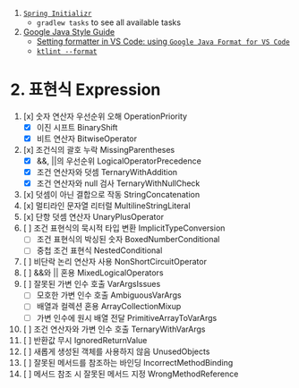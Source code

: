 1. [`Spring Initializr`](https://start.spring.io/#!type=gradle-project-kotlin&language=java&platformVersion=3.5.0-M2&packaging=jar&jvmVersion=23&groupId=com.example&artifactId=mistakes&name=mistakes&description=A%20practical%20project%20for%20implementing%20concepts%20from%20the%20book%20'100%20Java%20Mistakes%20and%20How%20to%20Avoid%20Them'&packageName=com.example.mistakes&dependencies=web,devtools,configuration-processor,lombok,restdocs)
   - `gradlew tasks` to see all available tasks
2. [Google Java Style Guide](https://google.github.io/styleguide/javaguide.html)
   - [Setting formatter in VS Code: using `Google Java Format for VS Code`](https://github.com/google/google-java-format?tab=readme-ov-file#third-party-integrations)
   - [`ktlint --format`](https://github.com/pinterest/ktlint?tab=readme-ov-file#quick-start)


# 2. 표현식 Expression
1. [x] 숫자 연산자 우선순위 오해 OperationPriority
   - [x] 이진 시프트 BinaryShift
   - [x] 비트 연산자 BitwiseOperator
2. [x] 조건식의 괄호 누락 MissingParentheses
   - [x] &&, ||의 우선순위 LogicalOperatorPrecedence
   - [x] 조건 연산자와 덧셈 TernaryWithAddition
   - [x] 조건 연산자와 null 검사 TernaryWithNullCheck
3. [x] 덧셈이 아닌 결합으로 작동 StringConcatenation
4. [x] 멀티라인 문자열 리터럴 MultilineStringLiteral
5. [x] 단항 덧셈 연산자 UnaryPlusOperator
6. [ ] 조건 표현식의 묵시적 타입 변환 ImplicitTypeConversion
   - [ ] 조건 표현식의 박싱된 숫자 BoxedNumberConditional
   - [ ] 중첩 조건 표현식 NestedConditional
7. [ ] 비단락 논리 연산자 사용 NonShortCircuitOperator
8. [ ] &&와 || 혼용 MixedLogicalOperators
9. [ ] 잘못된 가변 인수 호출 VarArgsIssues
   - [ ] 모호한 가변 인수 호출 AmbiguousVarArgs
   - [ ] 배열과 컬렉션 혼용 ArrayCollectionMixup
   - [ ] 가변 인수에 원시 배열 전달 PrimitiveArrayToVarArgs 
10. [ ] 조건 연산자와 가변 인수 호출 TernaryWithVarArgs
11. [ ] 반환값 무시 IgnoredReturnValue
12. [ ] 새롭게 생성된 객체를 사용하지 않음 UnusedObjects
13. [ ] 잘못된 메서드를 참조하는 바인딩 IncorrectMethodBinding
14. [ ] 메서드 참조 시 잘못된 메서드 지정 WrongMethodReference